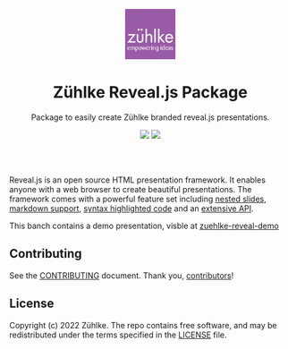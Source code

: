 <p align="center"><a href="https://github.com/Zuehlke"><img src="https://raw.githubusercontent.com/Zuehlke/zuehlke-reveal-package/main/src/assets/img/zuehlke-logo.jpg" alt="Zuehlke Logo" height="90"/></a></p>
<h1 align="center">Zühlke Reveal.js Package</h1>
<p align="center">Package to easily create Zühlke branded reveal.js presentations.</p>

<p align="center">
	<a href="https://github.com/Zuehlke/zuehlke-reveal-package/graphs/contributors"><img src="https://img.shields.io/github/contributors/Zuehlke/zuehlke-reveal-package"></a>
  <a href="https://github.com/Zuehlke/zuehlke-reveal-package/commits/main"><img src="https://img.shields.io/github/last-commit/Zuehlke/zuehlke-reveal-package" ></a>

</p><br/><br/>

Reveal.js is an open source HTML presentation framework. It enables anyone with a web browser to create beautiful presentations. The framework comes with a powerful feature set including [nested slides](https://revealjs.com/vertical-slides/), [markdown support](https://revealjs.com/markdown/), [syntax highlighted code](https://revealjs.com/code/) and an [extensive API](https://revealjs.com/api/).

This banch contains a demo presentation, visble at [zuehlke-reveal-demo](https://zuehlke.github.io/zuehlke-reveal-package)

## Contributing

See the [CONTRIBUTING] document.
Thank you, [contributors]!

[CONTRIBUTING]: CONTRIBUTING.md
[contributors]: https://github.com/Zuehlke/zuehlke-reveal-package/graphs/contributors

## License

Copyright (c) 2022 Zühlke. The repo contains free software, and may be redistributed
under the terms specified in the [LICENSE] file.

[LICENSE]: LICENSE
